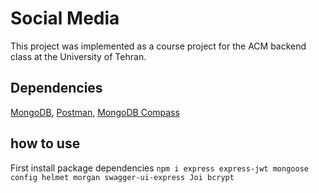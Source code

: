 ﻿# Social Media

This project was implemented as a course project for the ACM backend class at the University of Tehran.

## Dependencies
[MongoDB](https://www.mongodb.com/),
[Postman](https://www.postman.com/),
[MongoDB Compass](https://github.com/mongodb-js/compass)

## how to use
First install package dependencies
`npm i express express-jwt mongoose config helmet morgan swagger-ui-express Joi bcrypt`
